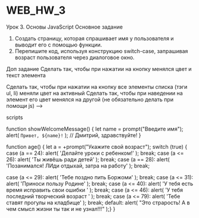 # WEB_HW_3
Урок 3. Основы JavaScript
Основное задание
1) Создать страницу, которая спрашивает имя у пользователя и выводит его с помощью функции.
2) Перепишите код, используя конструкцию switch-case, запрашивая возраст пользователя через диалоговое окно.

Доп задание
Сделать так, чтобы при нажатии на кнопку менялся цвет и текст элемента <p>
Сделать так, чтобы при нажатии на кнопку все элементы списка (тэги ul, li) меняли цвет на активный
Сделать так, чтобы при наведении на элемент его цвет менялся на другой (не обязательно делать при помощи js) -->

scripts

function showWelcomeMessage()  {
  let name = prompt("Введите имя");
  alert( `Привет, ${name}!` ); // Дмитрий, здравствуйте!
}

function age() {
  let a = +prompt("Укажите свой возраст");
  switch (true) {
    case (a == 24):
    alert( 'Делайте уроки с ребенком!' );
    break;
  case (a <= 26):
    alert( 'Ты живёшь ради детей' );
    break;
    case (a == 28):
    alert( 'Позанимался! ЛИди отдыхай, затра на работу' );
    break;

  case (a <= 29):
    alert( 'Тебе поздно пить Боржоми' );
    break;
  case (a <= 31):
    alert( 'Приноси пользу Родине' );
    break;
    case (a <= 40):
    alert( 'У тебя есть время исправить свои ошибки ' );
    break;
  case (a <= 46):
    alert( 'У тебя последний творческий возраст ' );
    break;
  case (a <= 79):
    alert( 'Тебе ставят прогулы на кладбище' );
    break;
  default:
    alert( "Это страрость! А в чем смысл жизни ты так и не узнал!!!" );}
    }
